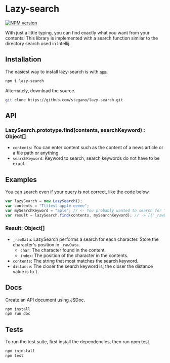 # Lazy-search
[![NPM version](https://img.shields.io/npm/v/lazy-search.svg)](https://www.npmjs.com/package/lazy-search)

With just a little typing, you can find exactly what you want from your contents!
This library is implemented with a search function similar to the directory search used in Intellij.

## Installation

The easiest way to install lazy-search is with [`npm`][npm].

[npm]: https://www.npmjs.com/

```sh
npm i lazy-search
```

Alternately, download the source.

```sh
git clone https://github.com/stegano/lazy-search.git
```

## API

### LazySearch.prototype.find(contents, searchKeyword) : Object[]

- `contents`: You can enter content such as the content of a news article or a file path or anything.
- `searchKeyword`: Keyword to search, search keywords do not have to be exact.

## Examples

You can search even if your query is not correct, like the code below.

```javascript
var lazySearch = new LazySearch();
var contents = "Ttttest apple eeeee";
var mySearchKeyword = "aple"; // <- You probably wanted to search for "Apple" :)
var result = lazySearch.find(contents, mySearchKeyword); // -> [{"_rawData":[{"char":"a","index":8},{"char":"p","index":9},{"char":"l","index":11},{"char":"e","index":12}],"contents":"apple","distance":1}]
```

### Result: Object[]

- `_rawData`: LazySearch performs a search for each character. Store the character's position in `_rawData`.
  - `char`: The character found in the content.
  - `index`: The position of the character in the contents.
- `contents`: The string that most matches the search keyword.
- `distance`: The closer the search keyword is, the closer the distance value is to `1`.

## Docs

Create an API document using JSDoc.

```sh
npm install
npm run doc
```

## Tests

To run the test suite, first install the dependencies, then run npm test

```sh
npm ininstall
npm test
```
